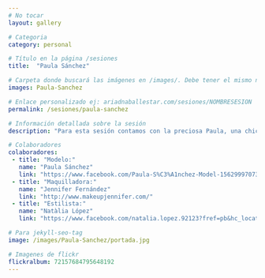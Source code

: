 ```yaml
---
# No tocar
layout: gallery

# Categoria
category: personal

# Título en la página /sesiones
title:  "Paula Sánchez"

# Carpeta donde buscará las imágenes en /images/. Debe tener el mismo nombre y sin espacios
images: Paula-Sanchez

# Enlace personalizado ej: ariadnaballestar.com/sesiones/NOMBRESESION
permalink: /sesiones/paula-sanchez

# Información detallada sobre la sesión
description: "Para esta sesión contamos con la preciosa Paula, una chica encantadora que además de ser guapa por fuera es guapísima por dentro. También vino Jenni, la maquilladora con la que cuento siempre que se da la ocasión y, como estilista nos ayudó Natàlia, que se las ingenió para hacer un ramo precioso para acabar de darle un toque romántico a la sesión."

# Colaboradores
colaboradores:
 - title: "Modelo:"
   name: "Paula Sánchez"
   link: "https://www.facebook.com/Paula-S%C3%A1nchez-Model-1562999707304246/?fref=ts"
 - title: "Maquilladora:"
   name: "Jennifer Fernández"
   link: "http://www.makeupjennifer.com/"
 - title: "Estilista:"
   name: "Natàlia López"
   link: "https://www.facebook.com/natalia.lopez.92123?fref=pb&hc_location=friends_tab&pnref=friends.mutual"

# Para jekyll-seo-tag
image: /images/Paula-Sanchez/portada.jpg

# Imagenes de flickr
flickralbum: 72157684795648192
---
```

